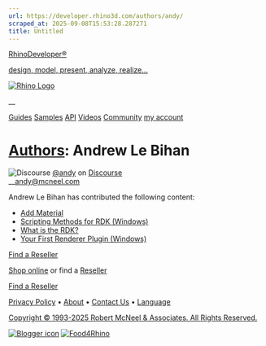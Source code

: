 ```yaml
---
url: https://developer.rhino3d.com/authors/andy/
scraped_at: 2025-09-08T15:53:28.287271
title: Untitled
---
```


[RhinoDeveloper®](/)

[design, model, present, analyze, realize...](/)

[![Rhino Logo](https://developer.rhino3d.com/images/rhinodevlogo.png)](/)

__

[Guides](https://developer.rhino3d.com/guides)
[Samples](https://developer.rhino3d.com/samples)
[API](https://developer.rhino3d.com/api)
[Videos](https://developer.rhino3d.com/videos)
[Community](https://discourse.mcneel.com/c/rhino-developer) [my account
](https://www.rhino3d.com/my-account/ "Manage your account, licenses, and
teams")

# [Authors](https://developer.rhino3d.com/authors): Andrew Le Bihan

  
![Discourse](https://files.mcneel.com/rhino/mcneel_discourse_new.ico)
[@andy](https://discourse.mcneel.com/u/andy/activity) on
[Discourse](https://discourse.mcneel.com/c/rhino-developer)  
 __[andy@mcneel.com](mailto:andy@mcneel.com)  
  

Andrew Le Bihan has contributed the following content:

  * [Add Material](https://developer.rhino3d.com/samples/rhinocommon/add-material/ "Demonstrates how to add a material to the document and apply it to a sphere object.")
  * [Scripting Methods for RDK (Windows)](https://developer.rhino3d.com/guides/rhinoscript/scripting-methods-for-rdk/ "This guide enumerates the RhinoScript methods for accessing the RDK.")
  * [What is the RDK?](https://developer.rhino3d.com/guides/cpp/what-is-the-rdk/ "This guide describes the Rhino Renderer Development Kit \(AKA RDK\) and its features.")
  * [Your First Renderer Plugin (Windows)](https://developer.rhino3d.com/guides/cpp/your-first-renderer-plugin-windows/ "This guide has yet to be authored or ported.")

[Find a Reseller](https://www.rhino3d.com/sales)

[Shop online](https://www.rhino3d.com/store) or find a
[Reseller](https://www.rhino3d.com/sales)

[Find a Reseller](https://www.rhino3d.com/sales)

[Privacy Policy](https://www.rhino3d.com/privacy) •
[About](https://www.rhino3d.com/mcneel/about) • [Contact
Us](https://www.rhino3d.com/mcneel/contact) • [
Language](https://www.rhino3d.com/language "Change to a different region or
language")

[Copyright © 1993-2025 Robert McNeel & Associates. All Rights
Reserved.](https://www.rhino3d.com/mcneel/about)

[](https://www.facebook.com/McNeelRhinoceros/)
[](https://twitter.com/bobmcneel) [](https://www.linkedin.com/groups/75313/)
[](https://www.youtube.com/user/RhinoGuide/videos) [](https://vimeo.com/rhino)
[![Blogger
icon](https://developer.rhino3d.com/images/blogger.svg)](http://blog.rhino3d.com/)
[![Food4Rhino](https://developer.rhino3d.com/images/f4r_icon_01.svg)](https://www.food4rhino.com)

